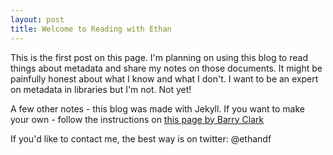 ```yaml
---
layout: post
title: Welcome to Reading with Ethan
---
```


This is the first post on this page. I'm planning on using this blog to read things about metadata and share my notes on those documents. It might be painfully honest about what I know and what I don't. I want to be an expert on metadata in libraries but I'm not. Not yet!

A few other notes - this blog was made with Jekyll. If you want to make your own - follow the instructions on [this page by Barry Clark](https://www.smashingmagazine.com/2014/08/build-blog-jekyll-github-pages/)

If you'd like to contact me, the best way is on twitter: @ethandf
